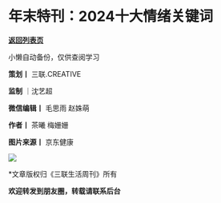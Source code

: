 # 年末特刊：2024十大情绪关键词

[**返回列表页**](/gzh/三联生活周刊)

小懒自动备份，仅供查阅学习

**策划丨** 三联.CREATIVE

**监制** ｜沈艺超

**微信编辑丨** 毛思雨 赵姝萌

**作者丨** 茶曦 梅姗姗

**图片来源丨** 京东健康

  

  

![](https://mmbiz.qpic.cn/mmbiz_gif/c2Sib3Mp7pOOcAlicuHQ43w3az56ib6VVzic2P5CRVcD1mHzicrNRBOibX3Fs7ia3GTbqVVThXEnYFL6o9fNjnzUtW2gg/640?wx_fmt=gif&from;=appmsg&tp;=webp&wxfrom;=5&wx;_lazy=1)

  

  

*文章版权归《三联生活周刊》所有

**欢迎转发到朋友圈，转载请联系后台**

